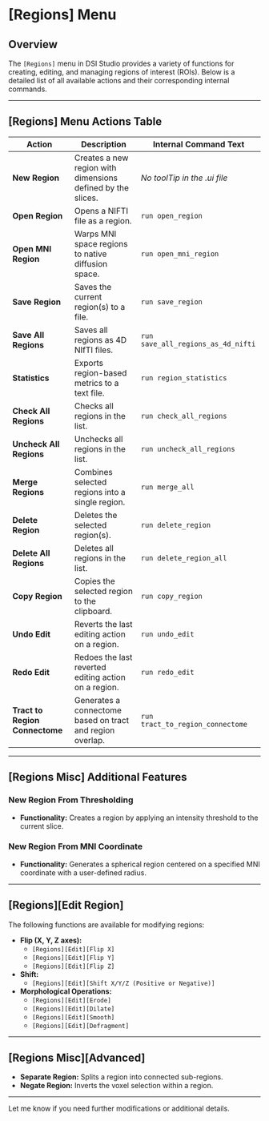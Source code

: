 # [Regions] Menu

## Overview
The `[Regions]` menu in DSI Studio provides a variety of functions for creating, editing, and managing regions of interest (ROIs). Below is a detailed list of all available actions and their corresponding internal commands.

---

## [Regions] Menu Actions Table

| **Action**                     | **Description**                                              | **Internal Command Text**           |
|---------------------------------|--------------------------------------------------------------|--------------------------------------|
| **New Region**                 | Creates a new region with dimensions defined by the slices.   | *No toolTip in the .ui file*         |
| **Open Region**                | Opens a NIFTI file as a region.                              | `run open_region`                    |
| **Open MNI Region**            | Warps MNI space regions to native diffusion space.           | `run open_mni_region`                |
| **Save Region**                | Saves the current region(s) to a file.                      | `run save_region`                    |
| **Save All Regions**           | Saves all regions as 4D NIfTI files.                        | `run save_all_regions_as_4d_nifti`   |
| **Statistics**                 | Exports region-based metrics to a text file.                | `run region_statistics`              |
| **Check All Regions**          | Checks all regions in the list.                             | `run check_all_regions`              |
| **Uncheck All Regions**        | Unchecks all regions in the list.                           | `run uncheck_all_regions`            |
| **Merge Regions**              | Combines selected regions into a single region.             | `run merge_all`                      |
| **Delete Region**              | Deletes the selected region(s).                             | `run delete_region`                  |
| **Delete All Regions**         | Deletes all regions in the list.                            | `run delete_region_all`              |
| **Copy Region**                | Copies the selected region to the clipboard.                | `run copy_region`                    |
| **Undo Edit**                  | Reverts the last editing action on a region.                | `run undo_edit`                      |
| **Redo Edit**                  | Redoes the last reverted editing action on a region.        | `run redo_edit`                      |
| **Tract to Region Connectome** | Generates a connectome based on tract and region overlap.    | `run tract_to_region_connectome`     |

---

## [Regions Misc] Additional Features

### **New Region From Thresholding**
- **Functionality:** Creates a region by applying an intensity threshold to the current slice.

### **New Region From MNI Coordinate**
- **Functionality:** Generates a spherical region centered on a specified MNI coordinate with a user-defined radius.

---

## [Regions][Edit Region]
The following functions are available for modifying regions:

- **Flip (X, Y, Z axes):**
  - `[Regions][Edit][Flip X]`
  - `[Regions][Edit][Flip Y]`
  - `[Regions][Edit][Flip Z]`
- **Shift:**
  - `[Regions][Edit][Shift X/Y/Z (Positive or Negative)]`
- **Morphological Operations:**
  - `[Regions][Edit][Erode]`
  - `[Regions][Edit][Dilate]`
  - `[Regions][Edit][Smooth]`
  - `[Regions][Edit][Defragment]`

---

## [Regions Misc][Advanced]
- **Separate Region:** Splits a region into connected sub-regions.
- **Negate Region:** Inverts the voxel selection within a region.

---

Let me know if you need further modifications or additional details.

